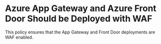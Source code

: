 # Azure App Gateway and Azure Front Door Should be Deployed with WAF


This policy ensures that the App Gateway and Front Door deployments are WAF enabled.

